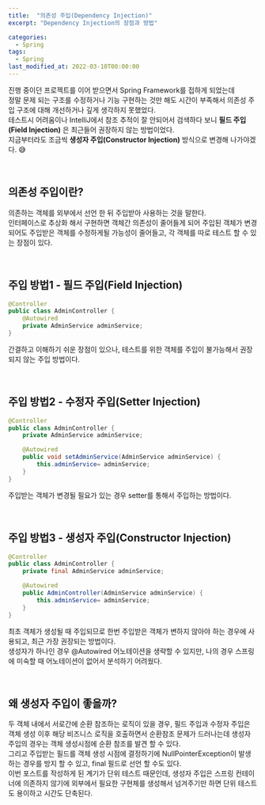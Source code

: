 ```yaml
---
title:  "의존성 주입(Dependency Injection)"
excerpt: "Dependency Injection의 장점과 방법"

categories:
  - Spring
tags:
  - Spring
last_modified_at: 2022-03-10T00:00:00
---
```



진행 중이던 프로젝트를 이어 받으면서 Spring Framework를 접하게 되었는데  
정말 문제 되는 구조를 수정하거나 기능 구현하는 것만 해도 시간이 부족해서 의존성 주입 구조에 대해 개선하거나 깊게 생각하지 못했었다.  
테스트시 어려움이나 IntelliJ에서 참조 추적이 잘 안되어서 검색하다 보니 **필드 주입(Field Injection)** 은 최근들어 권장하지 않는 방법이었다.  
지금부터라도 조금씩 **생성자 주입(Constructor Injection)** 방식으로 변경해 나가야겠다. 😅

<br>

## 의존성 주입이란?

의존하는 객체를 외부에서 선언 한 뒤 주입받아 사용하는 것을 말한다.  
인터페이스로 추상화 해서 구현하면 객체간 의존성이 줄어들게 되어 주입된 객체가 변경되어도 주입받은 객체를 수정하게될 가능성이 줄어들고, 각 객체를 따로 테스트 할 수 있는 장점이 있다.

<!--

테스트시 용이하다. IoC컨테이너에 의존하지 않기에 단위 테스트 시 의존성을 가지는 필요한 객체만 생성해서 넘겨주면 된다.

-->

<br>

## 주입 방법1 - 필드 주입(Field Injection)

```java
@Controller 
public class AdminController {
	@Autowired
	private AdminService adminService; 
}
```

간결하고 이해하기 쉬운 장점이 있으나, 테스트를 위한 객체를 주입이 불가능해서 권장되지 않는 주입 방법이다.

 <br>

## 주입 방법2 - 수정자 주입(Setter Injection)

```java
@Controller 
public class AdminController {
	private AdminService adminService; 

	@Autowired 
	public void setAdminService(AdminService adminService) { 
		this.adminService= adminService; 
	} 
}
```

주입받는 객체가 변경될 필요가 있는 경우 setter를 통해서 주입하는 방법이다.

<br>

## 주입 방법3 - 생성자 주입(Constructor Injection)

```java
@Controller 
public class AdminController {
	private final AdminService adminService; 

	@Autowired 
	public AdminController(AdminService adminService) { 
		this.adminService= adminService; 
	} 
}
```

최초 객체가 생성될 때 주입되므로 한번 주입받은 객체가 변하지 않아야 하는 경우에 사용되고, 최근 가장 권장되는 방법이다.  
생성자가 하나인 경우 @Autowired 어노테이션을 생략할 수 있지만, 나의 경우 스프링에 미숙할 때 어노테이션이 없어서 분석하기 어려웠다.

<br>

## 왜 생성자 주입이 좋을까?

두 객체 내에서 서로간에 순환 참조하는 로직이 있을 경우, 필드 주입과 수정자 주입은 객체 생성 이후 해당 비즈니스 로직을 호출하면서 순환참조 문제가 드러나는데 생성자 주입의 경우는 객체 생성시점에 순환 참조를 발견 할 수 있다.  
그리고 주입받는 필드를 객체 생성 시점에 결정하기에 NullPointerException이 발생하는 경우를 방지 할 수 있고, final 필드로 선언 할 수도 있다.  
이번 포스트를 작성하게 된 계기가 단위 테스트 때문인데, 생성자 주입은 스프링 컨테이너에 의존하지 않기에 외부에서 필요한 구현체를 생성해서 넘겨주기만 하면 단위 테스트도 용이하고 시간도 단축된다.

<!--
[https://yaboong.github.io/spring/2019/08/29/why-field-injection-is-bad/](https://yaboong.github.io/spring/2019/08/29/why-field-injection-is-bad/)
-->